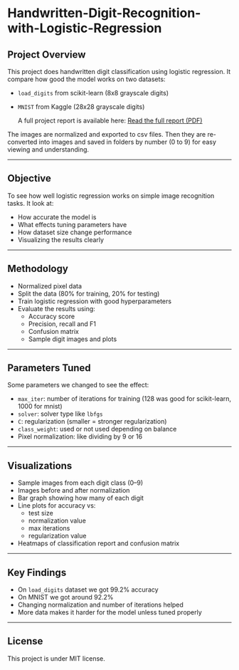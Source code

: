 # Handwritten-Digit-Recognition-with-Logistic-Regression

## Project Overview

This project does handwritten digit classification using logistic regression. It compare how good the model works on two datasets:
- `load_digits` from scikit-learn (8x8 grayscale digits)
- `MNIST` from Kaggle (28x28 grayscale digits)

  A full project report is available here: [ Read the full report (PDF)](./Handwritten-Digit-Recognition-with-Logistic-Regression.pdf)

The images are normalized and exported to csv files. Then they are re-converted into images and saved in folders by number (0 to 9) for easy viewing and understanding.

---

## Objective

To see how well logistic regression works on simple image recognition tasks. It look at:
- How accurate the model is
- What effects tuning parameters have
- How dataset size change performance
- Visualizing the results clearly

---

## Methodology

- Normalized pixel data
- Split the data (80% for training, 20% for testing)
- Train logistic regression with good hyperparameters
- Evaluate the results using:
  - Accuracy score
  - Precision, recall and F1
  - Confusion matrix
  - Sample digit images and plots

---

## Parameters Tuned

Some parameters we changed to see the effect:
- `max_iter`: number of iterations for training (128 was good for scikit-learn, 1000 for mnist)
- `solver`: solver type like `lbfgs`
- `C`: regularization (smaller = stronger regularization)
- `class_weight`: used or not used depending on balance
- Pixel normalization: like dividing by 9 or 16

---

## Visualizations

- Sample images from each digit class (0–9)
- Images before and after normalization
- Bar graph showing how many of each digit
- Line plots for accuracy vs:
  - test size
  - normalization value
  - max iterations
  - regularization value
- Heatmaps of classification report and confusion matrix

---

## Key Findings

- On `load_digits` dataset we got 99.2% accuracy
- On MNIST we got around 92.2%
- Changing normalization and number of iterations helped
- More data makes it harder for the model unless tuned properly

---


## License

This project is under MIT license.
